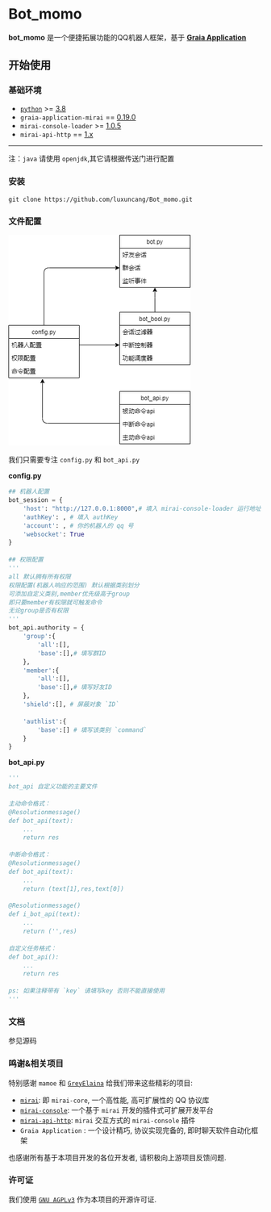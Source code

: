# **Bot_momo**

**bot_momo** 是一个便捷拓展功能的QQ机器人框架，基于 **[Graia Application](https://github.com/GraiaProject/Application)**

## 开始使用

### 基础环境

* [`python`](https://www.python.org/) >= [3.8](https://www.python.org/)
* `graia-application-mirai` == [0.19.0](https://github.com/GraiaProject/Application)
* `mirai-console-loader` >= [1.0.5](https://github.com/iTXTech/mirai-console-loader/releases)
* `mirai-api-http` == [1.x](https://github.com/project-mirai/mirai-api-http/releases)

---

注：`java` 请使用 `openjdk`,其它请根据传送门进行配置

### 安装

```
git clone https://github.com/luxuncang/Bot_momo.git
```

### 文件配置

![duw](https://github.com/luxuncang/Bot_momo/blob/main/%E7%9B%AE%E5%BD%95%E9%80%BB%E8%BE%91.drawio.png)

我们只需要专注 `config.py` 和 `bot_api.py`

**config.py**

```python
## 机器人配置
bot_session = {
    'host': "http://127.0.0.1:8000",# 填入 mirai-console-loader 运行地址
    'authKey': , # 填入 authKey
    'account': , # 你的机器人的 qq 号
    'websocket': True 
}

## 权限配置
'''
all 默认拥有所有权限
权限配置(机器人响应的范围) 默认根据类别划分
可添加自定义类别,member优先级高于group
即只要member有权限就可触发命令
无论group是否有权限
'''
bot_api.authority = {
    'group':{
        'all':[], 
        'base':[],# 填写群ID
    },
    'member':{
        'all':[],
        'base':[],# 填写好友ID
    },
    'shield':[], # 屏蔽对象 `ID`

    'authlist':{
        'base':[] # 填写该类别 `command`
    } 
}
```

**bot_api.py**

```python
'''
bot_api 自定义功能的主要文件

主动命令格式：
@Resolutionmessage()
def bot_api(text):
    ...
    return res

中断命令格式：
@Resolutionmessage()
def bot_api(text):
    ...
    return (text[1],res,text[0])

@Resolutionmessage()
def i_bot_api(text):
    ...
    return ('',res)

自定义任务格式：
def bot_api():
    ...
    return res

ps: 如果注释带有 `key` 请填写key 否则不能直接使用
'''
```

### 文档

参见源码

### 鸣谢&相关项目

特别感谢 `mamoe` 和 [`GreyElaina`](https://github.com/mamoe) 给我们带来这些精彩的项目:

* [`mirai`](https://github.com/mamoe/mirai): 即 `mirai-core`, 一个高性能, 高可扩展性的 QQ 协议库
* [`mirai-console`](https://github.com/mamoe/mirai-console): 一个基于 `mirai` 开发的插件式可扩展开发平台
* [`mirai-api-http`](https://github.com/project-mirai/mirai-api-http):  `mirai` 交互方式的 `mirai-console` 插件
* `Graia Application` : 一个设计精巧, 协议实现完备的, 即时聊天软件自动化框架

也感谢所有基于本项目开发的各位开发者, 请积极向上游项目反馈问题.

### 许可证

我们使用 [`GNU AGPLv3`](https://choosealicense.com/licenses/agpl-3.0/) 作为本项目的开源许可证.
